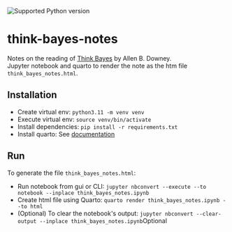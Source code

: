 <img src="https://img.shields.io/badge/python-3.11-blue" alt="Supported Python version">


# think-bayes-notes

Notes on the reading of [Think Bayes](https://allendowney.github.io/ThinkBayes2/) by Allen B. Downey.  
Jupyter notebook and quarto to render the note as the htm file `think_bayes_notes.html`.


## Installation

- Create virtual env: ```python3.11 -m venv venv```
- Execute virtual env: ```source venv/bin/activate```
- Install dependencies: ```pip install -r requirements.txt```
- Install quarto: See [documentation](https://quarto.org/docs/get-started/)

## Run

To generate the file `think_bayes_notes.html`:

- Run notebook from  gui or CLI: ```jupyter nbconvert --execute --to notebook --inplace think_bayes_notes.ipynb```
- Create html file using Quarto: ```quarto render think_bayes_notes.ipynb --to html```
- (Optional) To clear the notebook's output: ```jupyter nbconvert --clear-output --inplace think_bayes_notes.ipynb```Optional